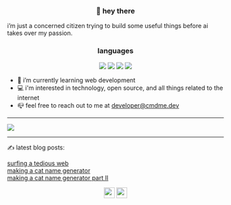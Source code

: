 ### <p align="center"><b>👋 hey there</b></p>

i’m just a concerned citizen trying to build some useful things before ai takes over my passion.


 ### <p align="center"> <b>languages</b>

  <p>
  </p>

<p align="center">
  <img src="https://img.shields.io/badge/HTML-239120?style=for-the-badge&logo=html5&logoColor=white"/>
  <img src="https://img.shields.io/badge/CSS-239120?&style=for-the-badge&logo=css3&logoColor=white"/>
  <img src="https://img.shields.io/badge/JavaScript-F7DF1E?style=for-the-badge&logo=javascript&logoColor=black"/>
  <img src="https://img.shields.io/badge/Python-14354C?style=for-the-badge&logo=python&logoColor=white"/>
<br />
</p>


- :book: i’m currently learning web development
- :computer: i'm interested in technology, open source, and all things related to the internet
- :mailbox_closed: feel free to reach out to me at <developer@cmdme.dev>

_ _ _

<a href="https://github.com/anuraghazra/github-readme-stats">
  <img align="center" src="https://github-readme-stats.vercel.app/api?username=citizen00147&show_icons=true&icon_color=7952b3&bg_color=1a1e29&text_color=e1e8eb&title_color=7952b3&border_radius=10" />
</a>

_ _ _

✍️ latest blog posts:
<p> 
  <a href="https://blog.cmdme.dev/surfing-a-tedious-web">surfing a tedious web</a><br/>
  <a href="https://blog.cmdme.dev/making-a-cat-name-generator">making a cat name generator</a><br/>
  <a href="https://blog.cmdme.dev/making-a-cat-name-generator-part-2">making a cat name generator part II</a>
</p>
<p align="center">
  <a href="https://twitter.com/citizen00147"><img src="https://img.shields.io/badge/twitter-%231DA1F2.svg?&style=for-the-badge&logo=twitter&logoColor=white"    height=25></a> 
  <a href="https://hashnode.com/@citizen00147"><img src="https://img.shields.io/badge/Hashnode-2962FF?style=for-the-badge&logo=hashnode&logoColor=white" height=25></a>
</p>
